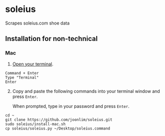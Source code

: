 # soleius

Scrapes soleius.com shoe data

## Installation for non-technical

### Mac

1. [Open your terminal](https://www.wikihow.com/Open-a-Terminal-Window-in-Mac).

```
Command + Enter
Type "Terminal"
Enter
```

2. Copy and paste the following commands into your terminal window and press `Enter`.

   When prompted, type in your password and press `Enter`.

```
cd ~
git clone https://github.com/joonlim/soleius.git
sudo soleius/install-mac.sh
cp soleius/soleius.py ~/Desktop/soleius.command
```
